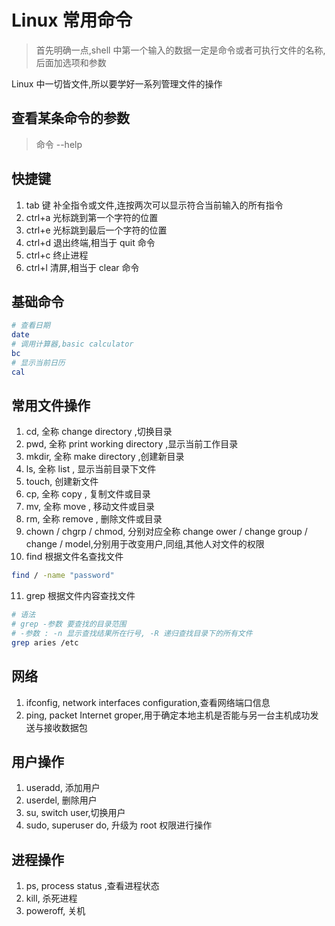 # Linux 常用命令

> 首先明确一点,shell 中第一个输入的数据一定是命令或者可执行文件的名称,后面加选项和参数

Linux 中一切皆文件,所以要学好一系列管理文件的操作

## 查看某条命令的参数

> 命令 --help

## 快捷键

1. tab 键 补全指令或文件,连按两次可以显示符合当前输入的所有指令
2. ctrl+a 光标跳到第一个字符的位置
3. ctrl+e 光标跳到最后一个字符的位置
4. ctrl+d 退出终端,相当于 quit 命令
5. ctrl+c 终止进程
6. ctrl+l 清屏,相当于 clear 命令

## 基础命令

```bash
# 查看日期
date
# 调用计算器,basic calculator
bc
# 显示当前日历
cal

```

## 常用文件操作

1. cd, 全称 change directory ,切换目录
2. pwd, 全称 print working directory ,显示当前工作目录
3. mkdir, 全称 make directory ,创建新目录
4. ls, 全称 list , 显示当前目录下文件
5. touch, 创建新文件
6. cp, 全称 copy , 复制文件或目录
7. mv, 全称 move , 移动文件或目录
8. rm, 全称 remove , 删除文件或目录
9. chown / chgrp / chmod, 分别对应全称 change ower / change group / change / model,分别用于改变用户,同组,其他人对文件的权限
10. find 根据文件名查找文件

```bash
find / -name "password"
```

11. grep 根据文件内容查找文件

```bash
# 语法
# grep -参数 要查找的目录范围
# -参数 : -n 显示查找结果所在行号, -R 递归查找目录下的所有文件
grep aries /etc
```

## 网络

1. ifconfig, network interfaces configuration,查看网络端口信息
2. ping, packet Internet groper,用于确定本地主机是否能与另一台主机成功发送与接收数据包

## 用户操作

1. useradd, 添加用户
2. userdel, 删除用户
3. su, switch user,切换用户
4. sudo, superuser do, 升级为 root 权限进行操作

## 进程操作

1. ps, process status ,查看进程状态
2. kill, 杀死进程
3. poweroff, 关机
